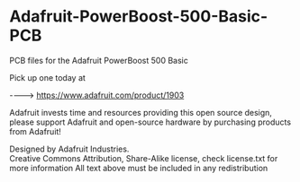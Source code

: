 Adafruit-PowerBoost-500-Basic-PCB
=================================

PCB files for the Adafruit PowerBoost 500 Basic 

Pick up one today at 

----> https://www.adafruit.com/product/1903

Adafruit invests time and resources providing this open source design, 
please support Adafruit and open-source hardware by purchasing 
products from Adafruit!

Designed by Adafruit Industries.  
Creative Commons Attribution, Share-Alike license, check license.txt for more information
All text above must be included in any redistribution
